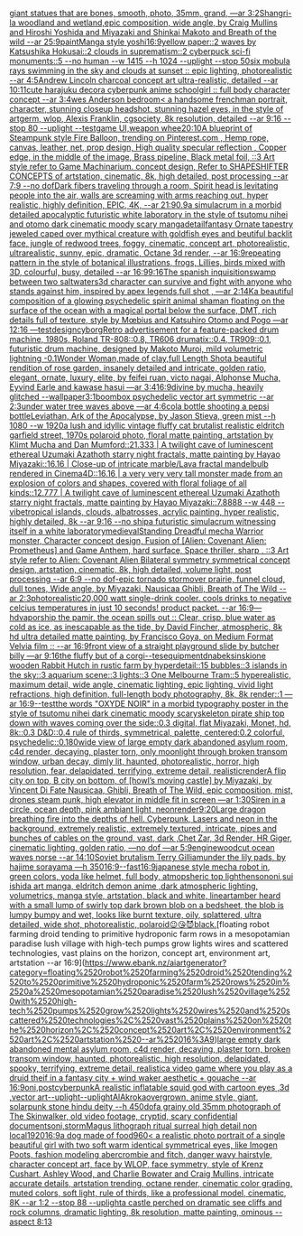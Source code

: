 [giant statues that are bones, smooth, photo, 35mm, grand, —ar 3:2](https://www.ebank.nz/aiartgenerator?category=giant%2520statues%2520that%2520are%2520bones%2C%2520smooth%2C%2520photo%2C%252035mm%2C%2520grand%2C%2520%E2%80%94ar%25203%3A2)[Shangri-la woodland and wetland,epic composition, wide angle, by Craig Mullins and Hiroshi Yoshida and Miyazaki and Shinkai Makoto and Breath of the wild --ar 25:9](https://www.ebank.nz/aiartgenerator?category=Shangri-la%2520woodland%2520and%2520wetland%2Cepic%2520composition%2C%2520wide%2520angle%2C%2520by%2520Craig%2520Mullins%2520and%2520Hiroshi%2520Yoshida%2520and%2520Miyazaki%2520and%2520Shinkai%2520Makoto%2520and%2520Breath%2520of%2520the%2520wild%2520--ar%252025%3A9)[paint](https://www.ebank.nz/aiartgenerator?category=paint)[Manga style yoshi](https://www.ebank.nz/aiartgenerator?category=Manga%2520style%2520yoshi)[16:9](https://www.ebank.nz/aiartgenerator?category=16%3A9)[yellow paper::2 waves by Katsushika Hokusai::2 clouds in suprematism::2 cyberpuck sci-fi monuments::5 --no human --w 1415 --h 1024 --uplight --stop 50](https://www.ebank.nz/aiartgenerator?category=yellow%2520paper%3A%3A2%2520waves%2520by%2520Katsushika%2520Hokusai%3A%3A2%2520clouds%2520in%2520suprematism%3A%3A2%2520cyberpuck%2520sci-fi%2520monuments%3A%3A5%2520--no%2520human%2520--w%25201415%2520--h%25201024%2520--uplight%2520--stop%252050)[six mobula rays swimming in the sky and clouds at sunset :: epic lighting, photorealistic --ar 4:5](https://www.ebank.nz/aiartgenerator?category=six%2520mobula%2520rays%2520swimming%2520in%2520the%2520sky%2520and%2520clouds%2520at%2520sunset%2520%3A%3A%2520epic%2520lighting%2C%2520photorealistic%2520--ar%25204%3A5)[Andrew Lincoln charcoal concept art ultra-realistic, detailed --ar 10:11](https://www.ebank.nz/aiartgenerator?category=Andrew%2520Lincoln%2520charcoal%2520concept%2520art%2520ultra-realistic%2C%2520detailed%2520--ar%252010%3A11)[cute harajuku decora cyberpunk anime schoolgirl :: full body character concept --ar 3:4](https://www.ebank.nz/aiartgenerator?category=cute%2520harajuku%2520decora%2520cyberpunk%2520anime%2520schoolgirl%2520%3A%3A%2520full%2520body%2520character%2520concept%2520--ar%25203%3A4)[wes Anderson bedroom](https://www.ebank.nz/aiartgenerator?category=wes%2520Anderson%2520bedroom)[< a handsome frenchman portrait, character, stunning closeup headshot, stunning hazel eyes, in the style of artgerm, wlop, Alexis Franklin, cgsociety, 8k resolution, detailed --ar 9:16 --stop 80 --uplight --test](https://www.ebank.nz/aiartgenerator?category=%3C%2520a%2520handsome%2520frenchman%2520portrait%2C%2520character%2C%2520stunning%2520closeup%2520headshot%2C%2520stunning%2520hazel%2520eyes%2C%2520in%2520the%2520style%2520of%2520artgerm%2C%2520wlop%2C%2520Alexis%2520Franklin%2C%2520cgsociety%2C%25208k%2520resolution%2C%2520detailed%2520--ar%25209%3A16%2520--stop%252080%2520--uplight%2520--test)[game UI,weapon whee](https://www.ebank.nz/aiartgenerator?category=game%2520UI%2Cweapon%2520whee)[20:10](https://www.ebank.nz/aiartgenerator?category=20%3A10)[A blueprint of Steampunk style Fire Balloon,  trending on Pinterest.com  , Hemp rope, canvas, leather, net, prop design, High quality specular reflection , Copper  edge, in the middle of the image, Brass pipeline,  Black metal foil,  ::3  Art style refer to Game Machinarium.  concept design, Refer to SHAPESHIFTER CONCEPTS  of artstation, cinematic,  8k, high detailed,  post processing    --ar 7:9   --no dof](https://www.ebank.nz/aiartgenerator?category=A%2520blueprint%2520of%2520Steampunk%2520style%2520Fire%2520Balloon%2C%2520%2520trending%2520on%2520Pinterest.com%2520%2520%2C%2520Hemp%2520rope%2C%2520canvas%2C%2520leather%2C%2520net%2C%2520prop%2520design%2C%2520High%2520quality%2520specular%2520reflection%2520%2C%2520Copper%2520%2520edge%2C%2520in%2520the%2520middle%2520of%2520the%2520image%2C%2520Brass%2520pipeline%2C%2520%2520Black%2520metal%2520foil%2C%2520%2520%3A%3A3%2520%2520Art%2520style%2520refer%2520to%2520Game%2520Machinarium.%2520%2520concept%2520design%2C%2520Refer%2520to%2520SHAPESHIFTER%2520CONCEPTS%2520%2520of%2520artstation%2C%2520cinematic%2C%2520%25208k%2C%2520high%2520detailed%2C%2520%2520post%2520processing%2520%2520%2520%2520--ar%25207%3A9%2520%2520%2520--no%2520dof)[Dark fibers traveling through a room, Spirit head is levitating people into the air, walls are screaming with arms reaching out,  hyper realistic, highly definition, EPIC, 4K, --ar 21:9](https://www.ebank.nz/aiartgenerator?category=Dark%2520fibers%2520traveling%2520through%2520a%2520room%2C%2520Spirit%2520head%2520is%2520levitating%2520people%2520into%2520the%2520air%2C%2520walls%2520are%2520screaming%2520with%2520arms%2520reaching%2520out%2C%2520%2520hyper%2520realistic%2C%2520highly%2520definition%2C%2520EPIC%2C%25204K%2C%2520--ar%252021%3A9)[0.9](https://www.ebank.nz/aiartgenerator?category=0.9)[a simulacrum in a morbid detailed apocalyptic futuristic white laboratory in the style of tsutomu nihei and otomo dark cinematic moody scary manga](https://www.ebank.nz/aiartgenerator?category=a%2520simulacrum%2520in%2520a%2520morbid%2520detailed%2520apocalyptic%2520futuristic%2520white%2520laboratory%2520in%2520the%2520style%2520of%2520tsutomu%2520nihei%2520and%2520otomo%2520dark%2520cinematic%2520moody%2520scary%2520manga)[detail](https://www.ebank.nz/aiartgenerator?category=detail)[fantasy Ornate tapestry jeweled caped over mythical creature with goldfish eyes and beutiful backlit face, jungle of redwood trees, foggy, cinematic, concept art, photorealistic, ultrarealistic, sunny, epic, dramatic, Octane 3d render, --ar 16:9](https://www.ebank.nz/aiartgenerator?category=fantasy%2520Ornate%2520tapestry%2520jeweled%2520caped%2520over%2520mythical%2520creature%2520with%2520goldfish%2520eyes%2520and%2520beutiful%2520backlit%2520face%2C%2520jungle%2520of%2520redwood%2520trees%2C%2520foggy%2C%2520cinematic%2C%2520concept%2520art%2C%2520photorealistic%2C%2520ultrarealistic%2C%2520sunny%2C%2520epic%2C%2520dramatic%2C%2520Octane%25203d%2520render%2C%2520--ar%252016%3A9)[repeating pattern in the style of botanical illustrations, frogs, Lillies, birds mixed with 3D, colourful, busy, detailed --ar 16:9](https://www.ebank.nz/aiartgenerator?category=repeating%2520pattern%2520in%2520the%2520style%2520of%2520botanical%2520illustrations%2C%2520frogs%2C%2520Lillies%2C%2520birds%2520mixed%2520with%25203D%2C%2520colourful%2C%2520busy%2C%2520detailed%2520--ar%252016%3A9)[9:16](https://www.ebank.nz/aiartgenerator?category=9%3A16)[The spanish inquisition](https://www.ebank.nz/aiartgenerator?category=The%2520spanish%2520inquisition)[swamp between two saltwaters](https://www.ebank.nz/aiartgenerator?category=swamp%2520between%2520two%2520saltwaters)[3d character can survive and fight with anyone who stands against him, inspired by apex legends,full shot , —ar 2:1](https://www.ebank.nz/aiartgenerator?category=3d%2520character%2520can%2520survive%2520and%2520fight%2520with%2520anyone%2520who%2520stands%2520against%2520him%2C%2520inspired%2520by%2520apex%2520legends%2Cfull%2520shot%2520%2C%2520%E2%80%94ar%25202%3A1)[4K](https://www.ebank.nz/aiartgenerator?category=4K)[a beautiful composition of a glowing psychedelic spirit animal shaman floating on the surface of the ocean with a magical portal below the surface, DMT,  rich details full of texture, style by Mœbius and Katsuhiro Otomo and Pogo —ar 12:16 —test](https://www.ebank.nz/aiartgenerator?category=a%2520beautiful%2520composition%2520of%2520a%2520glowing%2520psychedelic%2520spirit%2520animal%2520shaman%2520floating%2520on%2520the%2520surface%2520of%2520the%2520ocean%2520with%2520a%2520magical%2520portal%2520below%2520the%2520surface%2C%2520DMT%2C%2520%2520rich%2520details%2520full%2520of%2520texture%2C%2520style%2520by%2520M%C5%93bius%2520and%2520Katsuhiro%2520Otomo%2520and%2520Pogo%2520%E2%80%94ar%252012%3A16%2520%E2%80%94test)[design](https://www.ebank.nz/aiartgenerator?category=design)[cyborg](https://www.ebank.nz/aiartgenerator?category=cyborg)[Retro advertisement for a feature-packed drum machine, 1980s, Roland TR-808::0.8, TR606 drumatix::0.4, TR909::0.1, futuristic drum machine, designed by Makoto Muroi, mild volumetric lightning -0.1](https://www.ebank.nz/aiartgenerator?category=Retro%2520advertisement%2520for%2520a%2520feature-packed%2520drum%2520machine%2C%25201980s%2C%2520Roland%2520TR-808%3A%3A0.8%2C%2520TR606%2520drumatix%3A%3A0.4%2C%2520TR909%3A%3A0.1%2C%2520futuristic%2520drum%2520machine%2C%2520designed%2520by%2520Makoto%2520Muroi%2C%2520mild%2520volumetric%2520lightning%2520-0.1)[Wonder Woman,made of clay,full Length Shot](https://www.ebank.nz/aiartgenerator?category=Wonder%2520Woman%2Cmade%2520of%2520clay%2Cfull%2520Length%2520Shot)[a beautiful rendition of rose garden, insanely detailed and intricate, golden ratio, elegant, ornate, luxury, elite, by feifei ruan, victo nagai, Alphonse Mucha, Eyvind Earle and kawase hasui —ar 3:4](https://www.ebank.nz/aiartgenerator?category=a%2520beautiful%2520rendition%2520of%2520rose%2520garden%2C%2520insanely%2520detailed%2520and%2520intricate%2C%2520golden%2520ratio%2C%2520elegant%2C%2520ornate%2C%2520luxury%2C%2520elite%2C%2520by%2520feifei%2520ruan%2C%2520victo%2520nagai%2C%2520Alphonse%2520Mucha%2C%2520Eyvind%2520Earle%2520and%2520kawase%2520hasui%2520%E2%80%94ar%25203%3A4)[16:9](https://www.ebank.nz/aiartgenerator?category=16%3A9)[divine by mucha, heavily glitched --wallpaper](https://www.ebank.nz/aiartgenerator?category=divine%2520by%2520mucha%2C%2520heavily%2520glitched%2520--wallpaper)[3:1](https://www.ebank.nz/aiartgenerator?category=3%3A1)[boombox psychedelic vector art symmetric --ar 2:3](https://www.ebank.nz/aiartgenerator?category=boombox%2520psychedelic%2520vector%2520art%2520symmetric%2520--ar%25202%3A3)[under water tree waves above —ar 4:6](https://www.ebank.nz/aiartgenerator?category=under%2520water%2520tree%2520waves%2520above%2520%E2%80%94ar%25204%3A6)[cola bottle shooting a pepsi bottle](https://www.ebank.nz/aiartgenerator?category=cola%2520bottle%2520shooting%2520a%2520pepsi%2520bottle)[Leviathan, Ark of the Apocalypse, by Jason Stieva, green mist --h 1080 --w 1920](https://www.ebank.nz/aiartgenerator?category=Leviathan%2C%2520Ark%2520of%2520the%2520Apocalypse%2C%2520by%2520Jason%2520Stieva%2C%2520green%2520mist%2520--h%25201080%2520--w%25201920)[a lush and idyllic vintage fluffy cat brutalist realistic eldritch garfield street, 1970s polaroid photo, floral matte painting, artstation by Klimt Mucha and Dan Mumford::21.333 | A twilight cave of luminescent ethereal Uzumaki Azathoth starry night fractals, matte painting by Hayao Miyazaki::16.16 | Close-up of intricate marble/Lava fractal mandelbulb rendered in Cinema4D::16.16 | a very very very tall monster made from an explosion of colors and shapes, covered with floral foliage of all kinds::12.777 | A twilight cave of luminescent ethereal Uzumaki Azathoth starry night fractals, matte painting by Hayao Miyazaki::7.8888 --w 448 --vibe](https://www.ebank.nz/aiartgenerator?category=a%2520lush%2520and%2520idyllic%2520vintage%2520fluffy%2520cat%2520brutalist%2520realistic%2520eldritch%2520garfield%2520street%2C%25201970s%2520polaroid%2520photo%2C%2520floral%2520matte%2520painting%2C%2520artstation%2520by%2520Klimt%2520Mucha%2520and%2520Dan%2520Mumford%3A%3A21.333%2520%7C%2520A%2520twilight%2520cave%2520of%2520luminescent%2520ethereal%2520Uzumaki%2520Azathoth%2520starry%2520night%2520fractals%2C%2520matte%2520painting%2520by%2520Hayao%2520Miyazaki%3A%3A16.16%2520%7C%2520Close-up%2520of%2520intricate%2520marble/Lava%2520fractal%2520mandelbulb%2520rendered%2520in%2520Cinema4D%3A%3A16.16%2520%7C%2520a%2520very%2520very%2520very%2520tall%2520monster%2520made%2520from%2520an%2520explosion%2520of%2520colors%2520and%2520shapes%2C%2520covered%2520with%2520floral%2520foliage%2520of%2520all%2520kinds%3A%3A12.777%2520%7C%2520A%2520twilight%2520cave%2520of%2520luminescent%2520ethereal%2520Uzumaki%2520Azathoth%2520starry%2520night%2520fractals%2C%2520matte%2520painting%2520by%2520Hayao%2520Miyazaki%3A%3A7.8888%2520--w%2520448%2520--vibe)[tropical islands, clouds, albatrosses, acrylic painting, hyper realistic, highly detailed, 8k --ar 9:16 --no ship](https://www.ebank.nz/aiartgenerator?category=tropical%2520islands%2C%2520clouds%2C%2520albatrosses%2C%2520acrylic%2520painting%2C%2520hyper%2520realistic%2C%2520highly%2520detailed%2C%25208k%2520--ar%25209%3A16%2520--no%2520ship)[a futuristic simulacrum witnessing itself in a white laboratory](https://www.ebank.nz/aiartgenerator?category=a%2520futuristic%2520simulacrum%2520witnessing%2520itself%2520in%2520a%2520white%2520laboratory)[medieval](https://www.ebank.nz/aiartgenerator?category=medieval)[Standing Dreadful mecha Warrior monster, Character concept design, Fusion of [Alien: Covenant Alien: Prometheus] and Game Anthem, hard surface, Space thriller, sharp , ::3  Art style refer to Alien: Covenant Alien   Bilateral symmetry       symmetrical   concept design,  artstation, cinematic,  8k, high detailed,  volume light,  post processing    --ar 6:9   --no dof](https://www.ebank.nz/aiartgenerator?category=Standing%2520Dreadful%2520mecha%2520Warrior%2520monster%2C%2520Character%2520concept%2520design%2C%2520Fusion%2520of%2520%5BAlien%3A%2520Covenant%2520Alien%3A%2520Prometheus%5D%2520and%2520Game%2520Anthem%2C%2520hard%2520surface%2C%2520Space%2520thriller%2C%2520sharp%2520%2C%2520%3A%3A3%2520%2520Art%2520style%2520refer%2520to%2520Alien%3A%2520Covenant%2520Alien%2520%2520%2520Bilateral%2520symmetry%2520%2520%2520%2520%2520%2520%2520symmetrical%2520%2520%2520concept%2520design%2C%2520%2520artstation%2C%2520cinematic%2C%2520%25208k%2C%2520high%2520detailed%2C%2520%2520volume%2520light%2C%2520%2520post%2520processing%2520%2520%2520%2520--ar%25206%3A9%2520%2520%2520--no%2520dof)[-](https://www.ebank.nz/aiartgenerator?category=-)[epic tornado stormover prairie, funnel cloud, dull tones, Wide angle, by Miyazaki, Nausicaa Ghibli, Breath of The Wild --ar 2:3](https://www.ebank.nz/aiartgenerator?category=epic%2520tornado%2520stormover%2520prairie%2C%2520funnel%2520cloud%2C%2520dull%2520tones%2C%2520Wide%2520angle%2C%2520by%2520Miyazaki%2C%2520Nausicaa%2520Ghibli%2C%2520Breath%2520of%2520The%2520Wild%2520--ar%25202%3A3)[photorealistic](https://www.ebank.nz/aiartgenerator?category=photorealistic)[20,000 watt single-drink cooler.  cools drinks to negative celcius temperatures in just 10 seconds!  product packet.  --ar 16:9](https://www.ebank.nz/aiartgenerator?category=20%2C000%2520watt%2520single-drink%2520cooler.%2520%2520cools%2520drinks%2520to%2520negative%2520celcius%2520temperatures%2520in%2520just%252010%2520seconds%21%2520%2520product%2520packet.%2520%2520--ar%252016%3A9)[—hd](https://www.ebank.nz/aiartgenerator?category=%E2%80%94hd)[vapor](https://www.ebank.nz/aiartgenerator?category=vapor)[ship the pamir, the ocean spills out :: Clear, crisp, blue water as cold as ice, as inescapable as the tide, by David Fincher, atmospheric, 8k hd ultra detailed matte painting, by Francisco Goya, on Medium Format Velvia film :: --ar 16:9](https://www.ebank.nz/aiartgenerator?category=ship%2520the%2520pamir%2C%2520the%2520ocean%2520spills%2520out%2520%3A%3A%2520Clear%2C%2520crisp%2C%2520blue%2520water%2520as%2520cold%2520as%2520ice%2C%2520as%2520inescapable%2520as%2520the%2520tide%2C%2520by%2520David%2520Fincher%2C%2520atmospheric%2C%25208k%2520hd%2520ultra%2520detailed%2520matte%2520painting%2C%2520by%2520Francisco%2520Goya%2C%2520on%2520Medium%2520Format%2520Velvia%2520film%2520%3A%3A%2520--ar%252016%3A9)[front view of a straight playground slide by butcher billy —ar 9:16](https://www.ebank.nz/aiartgenerator?category=front%2520view%2520of%2520a%2520straight%2520playground%2520slide%2520by%2520butcher%2520billy%2520%E2%80%94ar%25209%3A16)[the fluffy but of a corgi](https://www.ebank.nz/aiartgenerator?category=the%2520fluffy%2520but%2520of%2520a%2520corgi)[--tes](https://www.ebank.nz/aiartgenerator?category=--tes)[equipment](https://www.ebank.nz/aiartgenerator?category=equipment)[dna](https://www.ebank.nz/aiartgenerator?category=dna)[beksinski](https://www.ebank.nz/aiartgenerator?category=beksinski)[one wooden Rabbit Hutch in rustic farm by hyperdetail::15 bubbles::3 islands in the sky::3 aquarium scene::3 lights::3 One Melbourne Tram::5 hyperealistic, maximum detail, wide angle, cinematic lighting, epic lighting, vivid light refractions, high definition, full-length body photography, 8k, 8k render::1 —ar 16:9](https://www.ebank.nz/aiartgenerator?category=one%2520wooden%2520Rabbit%2520Hutch%2520in%2520rustic%2520farm%2520by%2520hyperdetail%3A%3A15%2520bubbles%3A%3A3%2520islands%2520in%2520the%2520sky%3A%3A3%2520aquarium%2520scene%3A%3A3%2520lights%3A%3A3%2520One%2520Melbourne%2520Tram%3A%3A5%2520hyperealistic%2C%2520maximum%2520detail%2C%2520wide%2520angle%2C%2520cinematic%2520lighting%2C%2520epic%2520lighting%2C%2520vivid%2520light%2520refractions%2C%2520high%2520definition%2C%2520full-length%2520body%2520photography%2C%25208k%2C%25208k%2520render%3A%3A1%2520%E2%80%94ar%252016%3A9)[--test](https://www.ebank.nz/aiartgenerator?category=--test)[the words "OXYDE NOIR" in a morbid typography poster in the style of tsutomu nihei dark cinematic moody scary](https://www.ebank.nz/aiartgenerator?category=the%2520words%2520%22OXYDE%2520NOIR%22%2520in%2520a%2520morbid%2520typography%2520poster%2520in%2520the%2520style%2520of%2520tsutomu%2520nihei%2520dark%2520cinematic%2520moody%2520scary)[skeleton pirate ship top down with waves coming over the side::0.3 digital, flat Miyazaki, Monet, hd, 8k::0.3 D&D::0.4 rule of thirds, symmetrical, palette, centered:0.2 colorful, psychedelic::0.1](https://www.ebank.nz/aiartgenerator?category=skeleton%2520pirate%2520ship%2520top%2520down%2520with%2520waves%2520coming%2520over%2520the%2520side%3A%3A0.3%2520digital%2C%2520flat%2520Miyazaki%2C%2520Monet%2C%2520hd%2C%25208k%3A%3A0.3%2520D%26D%3A%3A0.4%2520rule%2520of%2520thirds%2C%2520symmetrical%2C%2520palette%2C%2520centered%3A0.2%2520colorful%2C%2520psychedelic%3A%3A0.1)[80](https://www.ebank.nz/aiartgenerator?category=80)[wide view of large empty dark abandoned asylum room, c4d render, decaying, plaster torn, only moonlight through broken transom window, urban decay, dimly lit,  haunted, photorealistic, horror, high resolution, fear, delapidated, terrifying, extreme detail, realistic](https://www.ebank.nz/aiartgenerator?category=wide%2520view%2520of%2520large%2520empty%2520dark%2520abandoned%2520asylum%2520room%2C%2520c4d%2520render%2C%2520decaying%2C%2520plaster%2520torn%2C%2520only%2520moonlight%2520through%2520broken%2520transom%2520window%2C%2520urban%2520decay%2C%2520dimly%2520lit%2C%2520%2520haunted%2C%2520photorealistic%2C%2520horror%2C%2520high%2520resolution%2C%2520fear%2C%2520delapidated%2C%2520terrifying%2C%2520extreme%2520detail%2C%2520realistic)[render](https://www.ebank.nz/aiartgenerator?category=render)[A flip city on top, B city on bottom, of [howl’s moving castle] by Miyazaki, by Vincent Di Fate Nausicaa, Ghibli, Breath of The Wild, epic composition, mist, drones steam punk, high elevator in middle fit in screen —ar 1:30](https://www.ebank.nz/aiartgenerator?category=A%2520flip%2520city%2520on%2520top%2C%2520B%2520city%2520on%2520bottom%2C%2520of%2520%5Bhowl%E2%80%99s%2520moving%2520castle%5D%2520by%2520Miyazaki%2C%2520by%2520Vincent%2520Di%2520Fate%2520Nausicaa%2C%2520Ghibli%2C%2520Breath%2520of%2520The%2520Wild%2C%2520epic%2520composition%2C%2520mist%2C%2520drones%2520steam%2520punk%2C%2520high%2520elevator%2520in%2520middle%2520fit%2520in%2520screen%2520%E2%80%94ar%25201%3A30)[Siren in a circle, ocean depth, pink ambiant light, neon](https://www.ebank.nz/aiartgenerator?category=Siren%2520in%2520a%2520circle%2C%2520ocean%2520depth%2C%2520pink%2520ambiant%2520light%2C%2520neon)[render](https://www.ebank.nz/aiartgenerator?category=render)[9:20](https://www.ebank.nz/aiartgenerator?category=9%3A20)[Large dragon breathing fire into the depths of hell. Cyberpunk, Lasers and neon in the background, extremely realistic, extremely textured, intricate, pipes and bunches of cables on the ground, vast, dark ,Chet Zar, 3d Render, HR Giger, cinematic lighting, golden ratio,  —no dof —ar 5:9](https://www.ebank.nz/aiartgenerator?category=Large%2520dragon%2520breathing%2520fire%2520into%2520the%2520depths%2520of%2520hell.%2520Cyberpunk%2C%2520Lasers%2520and%2520neon%2520in%2520the%2520background%2C%2520extremely%2520realistic%2C%2520extremely%2520textured%2C%2520intricate%2C%2520pipes%2520and%2520bunches%2520of%2520cables%2520on%2520the%2520ground%2C%2520vast%2C%2520dark%2520%2CChet%2520Zar%2C%25203d%2520Render%2C%2520HR%2520Giger%2C%2520cinematic%2520lighting%2C%2520golden%2520ratio%2C%2520%2520%E2%80%94no%2520dof%2520%E2%80%94ar%25205%3A9)[engine](https://www.ebank.nz/aiartgenerator?category=engine)[woodcut ocean waves norse --ar 14:10](https://www.ebank.nz/aiartgenerator?category=woodcut%2520ocean%2520waves%2520norse%2520--ar%252014%3A10)[Soviet brutalism Terry Gilliam](https://www.ebank.nz/aiartgenerator?category=Soviet%2520brutalism%2520Terry%2520Gilliam)[under the lily pads, by hajime sorayama —h 350](https://www.ebank.nz/aiartgenerator?category=under%2520the%2520lily%2520pads%2C%2520by%2520hajime%2520sorayama%2520%E2%80%94h%2520350)[16:9](https://www.ebank.nz/aiartgenerator?category=16%3A9)[--fast](https://www.ebank.nz/aiartgenerator?category=--fast)[16:9](https://www.ebank.nz/aiartgenerator?category=16%3A9)[japanese style mecha robot in, green colors, yoda like helmet, full body, atmopsheric top light](https://www.ebank.nz/aiartgenerator?category=japanese%2520style%2520mecha%2520robot%2520in%2C%2520green%2520colors%2C%2520yoda%2520like%2520helmet%2C%2520full%2520body%2C%2520atmopsheric%2520top%2520light)[henson](https://www.ebank.nz/aiartgenerator?category=henson)[oni,sui ishida art manga, eldritch demon anime ,dark atmospheric lighting, volumetrics, manga style, artstation, black and white, lineart](https://www.ebank.nz/aiartgenerator?category=oni%2Csui%2520ishida%2520art%2520manga%2C%2520eldritch%2520demon%2520anime%2520%2Cdark%2520atmospheric%2520lighting%2C%2520volumetrics%2C%2520manga%2520style%2C%2520artstation%2C%2520black%2520and%2520white%2C%2520lineart)[amber heard with a small lump of swirly  top dark brown blob on a bedsheet, the blob is lumpy bumpy and wet, looks like burnt texture, oily, splattered, ultra detailed, wide shot, photorealistic, polaroid](https://www.ebank.nz/aiartgenerator?category=amber%2520heard%2520with%2520a%2520small%2520lump%2520of%2520swirly%2520%2520top%2520dark%2520brown%2520blob%2520on%2520a%2520bedsheet%2C%2520the%2520blob%2520is%2520lumpy%2520bumpy%2520and%2520wet%2C%2520looks%2520like%2520burnt%2520texture%2C%2520oily%2C%2520splattered%2C%2520ultra%2520detailed%2C%2520wide%2520shot%2C%2520photorealistic%2C%2520polaroid)[😉😘😈](https://www.ebank.nz/aiartgenerator?category=%F0%9F%98%89%F0%9F%98%98%F0%9F%98%88)[black.](https://www.ebank.nz/aiartgenerator?category=black.)[floating robot farming droid tending to primitive hydroponic farm rows in a mesopotamian paradise lush village with high-tech pumps grow lights wires and scattered technologies, vast plains on the horizon, concept art, environment art, artstation --ar 16:9](https://www.ebank.nz/aiartgenerator?category=floating%2520robot%2520farming%2520droid%2520tending%2520to%2520primitive%2520hydroponic%2520farm%2520rows%2520in%2520a%2520mesopotamian%2520paradise%2520lush%2520village%2520with%2520high-tech%2520pumps%2520grow%2520lights%2520wires%2520and%2520scattered%2520technologies%2C%2520vast%2520plains%2520on%2520the%2520horizon%2C%2520concept%2520art%2C%2520environment%2520art%2C%2520artstation%2520--ar%252016%3A9)[large empty dark abandoned mental asylum room, c4d render, decaying, plaster torn, broken transom window, haunted, photorealistic, high resolution, delapidated, spooky, terrifying, extreme detail, realistic](https://www.ebank.nz/aiartgenerator?category=large%2520empty%2520dark%2520abandoned%2520mental%2520asylum%2520room%2C%2520c4d%2520render%2C%2520decaying%2C%2520plaster%2520torn%2C%2520broken%2520transom%2520window%2C%2520haunted%2C%2520photorealistic%2C%2520high%2520resolution%2C%2520delapidated%2C%2520spooky%2C%2520terrifying%2C%2520extreme%2520detail%2C%2520realistic)[a video game where you play as a druid theif in a fantasy city + wind waker aesthetic + gouache --ar 16:9](https://www.ebank.nz/aiartgenerator?category=a%2520video%2520game%2520where%2520you%2520play%2520as%2520a%2520druid%2520theif%2520in%2520a%2520fantasy%2520city%2520%2B%2520wind%2520waker%2520aesthetic%2520%2B%2520gouache%2520--ar%252016%3A9)[oni,postcyberpunk](https://www.ebank.nz/aiartgenerator?category=oni%2Cpostcyberpunk)[A realistic inflatable squid god with cartoon eyes ,3d ,vector art](https://www.ebank.nz/aiartgenerator?category=A%2520realistic%2520inflatable%2520squid%2520god%2520with%2520cartoon%2520eyes%2520%2C3d%2520%2Cvector%2520art)[--uplight](https://www.ebank.nz/aiartgenerator?category=--uplight)[--uplight](https://www.ebank.nz/aiartgenerator?category=--uplight)[AlAkroka](https://www.ebank.nz/aiartgenerator?category=AlAkroka)[overgrown, anime style, giant, solarpunk stone hindu deity   --h 450](https://www.ebank.nz/aiartgenerator?category=overgrown%2C%2520anime%2520style%2C%2520giant%2C%2520solarpunk%2520stone%2520hindu%2520deity%2520%2520%2520--h%2520450)[dof](https://www.ebank.nz/aiartgenerator?category=dof)[a grainy old 35mm photograph of The Skinwalker, old video footage, cryptid, scary confidential documents](https://www.ebank.nz/aiartgenerator?category=a%2520grainy%2520old%252035mm%2520photograph%2520of%2520The%2520Skinwalker%2C%2520old%2520video%2520footage%2C%2520cryptid%2C%2520scary%2520confidential%2520documents)[oni,storm](https://www.ebank.nz/aiartgenerator?category=oni%2Cstorm)[Magus lithograph ritual surreal high detail non local](https://www.ebank.nz/aiartgenerator?category=Magus%2520lithograph%2520ritual%2520surreal%2520high%2520detail%2520non%2520local)[1920](https://www.ebank.nz/aiartgenerator?category=1920)[16:9](https://www.ebank.nz/aiartgenerator?category=16%3A9)[a dog made of food](https://www.ebank.nz/aiartgenerator?category=a%2520dog%2520made%2520of%2520food)[960](https://www.ebank.nz/aiartgenerator?category=960)[< a realistic photo portrait of a single beautiful girl with two soft warm identical symmetrical eyes, like Imogen Poots, fashion modeling abercrombie and fitch, danger wavy hairstyle, character concept art, face by WLOP, face symmetry, style of Krenz Cushart, Ashley Wood, and Charlie Bowater and Craig Mullins, intricate accurate details, artstation trending, octane render, cinematic color grading, muted colors, soft light, rule of thirds, like a professional model, cinematic, 8K --ar 1:2 --stop 88 --uplight](https://www.ebank.nz/aiartgenerator?category=%3C%2520a%2520realistic%2520photo%2520portrait%2520of%2520a%2520single%2520beautiful%2520girl%2520with%2520two%2520soft%2520warm%2520identical%2520symmetrical%2520eyes%2C%2520like%2520Imogen%2520Poots%2C%2520fashion%2520modeling%2520abercrombie%2520and%2520fitch%2C%2520danger%2520wavy%2520hairstyle%2C%2520character%2520concept%2520art%2C%2520face%2520by%2520WLOP%2C%2520face%2520symmetry%2C%2520style%2520of%2520Krenz%2520Cushart%2C%2520Ashley%2520Wood%2C%2520and%2520Charlie%2520Bowater%2520and%2520Craig%2520Mullins%2C%2520intricate%2520accurate%2520details%2C%2520artstation%2520trending%2C%2520octane%2520render%2C%2520cinematic%2520color%2520grading%2C%2520muted%2520colors%2C%2520soft%2520light%2C%2520rule%2520of%2520thirds%2C%2520like%2520a%2520professional%2520model%2C%2520cinematic%2C%25208K%2520--ar%25201%3A2%2520--stop%252088%2520--uplight)[a castle perched on dramatic see cliffs and rock columns, dramatic lighting, 8k resolution, matte painting, ominous --aspect 8:13](https://www.ebank.nz/aiartgenerator?category=a%2520castle%2520perched%2520on%2520dramatic%2520see%2520cliffs%2520and%2520rock%2520columns%2C%2520dramatic%2520lighting%2C%25208k%2520resolution%2C%2520matte%2520painting%2C%2520ominous%2520--aspect%25208%3A13)